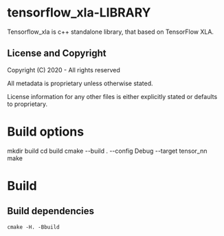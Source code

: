 tensorflow_xla-LIBRARY
===================
Tensorflow_xla is c++ standalone library, that based on TensorFlow XLA.

License and Copyright
---------------------
Copyright (C) 2020 - All rights reserved

All metadata is proprietary unless otherwise stated. 

License information for any other files is either explicitly stated or
defaults to proprietary.

# Build options

mkdir build
cd build
cmake --build . --config Debug --target tensor_nn
make

# Build

Build dependencies
- 

```
cmake -H. -Bbuild
```


